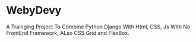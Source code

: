 # WebyDevy
A Trainging Project To Combine Python Django With Html, CSS, Js With No FrontEnd Framework, ALso CSS Grid and FlexBox.
